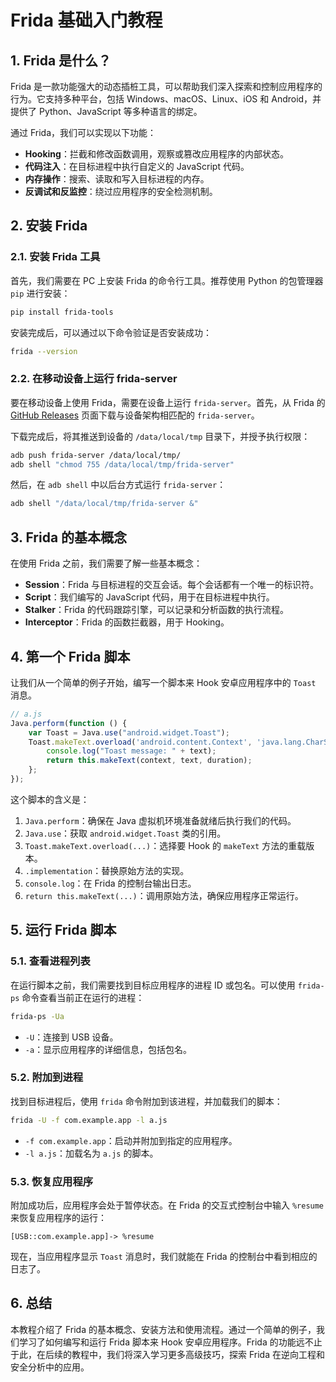 # Frida 基础入门教程

## 1. Frida 是什么？

Frida 是一款功能强大的动态插桩工具，可以帮助我们深入探索和控制应用程序的行为。它支持多种平台，包括 Windows、macOS、Linux、iOS 和 Android，并提供了 Python、JavaScript 等多种语言的绑定。

通过 Frida，我们可以实现以下功能：

*   **Hooking**：拦截和修改函数调用，观察或篡改应用程序的内部状态。
*   **代码注入**：在目标进程中执行自定义的 JavaScript 代码。
*   **内存操作**：搜索、读取和写入目标进程的内存。
*   **反调试和反监控**：绕过应用程序的安全检测机制。

## 2. 安装 Frida

### 2.1. 安装 Frida 工具

首先，我们需要在 PC 上安装 Frida 的命令行工具。推荐使用 Python 的包管理器 `pip` 进行安装：

```bash
pip install frida-tools
```

安装完成后，可以通过以下命令验证是否安装成功：

```bash
frida --version
```

### 2.2. 在移动设备上运行 frida-server

要在移动设备上使用 Frida，需要在设备上运行 `frida-server`。首先，从 Frida 的 [GitHub Releases](https://github.com/frida/frida/releases) 页面下载与设备架构相匹配的 `frida-server`。

下载完成后，将其推送到设备的 `/data/local/tmp` 目录下，并授予执行权限：

```bash
adb push frida-server /data/local/tmp/
adb shell "chmod 755 /data/local/tmp/frida-server"
```

然后，在 `adb shell` 中以后台方式运行 `frida-server`：

```bash
adb shell "/data/local/tmp/frida-server &"
```

## 3. Frida 的基本概念

在使用 Frida 之前，我们需要了解一些基本概念：

*   **Session**：Frida 与目标进程的交互会话。每个会话都有一个唯一的标识符。
*   **Script**：我们编写的 JavaScript 代码，用于在目标进程中执行。
*   **Stalker**：Frida 的代码跟踪引擎，可以记录和分析函数的执行流程。
*   **Interceptor**：Frida 的函数拦截器，用于 Hooking。

## 4. 第一个 Frida 脚本

让我们从一个简单的例子开始，编写一个脚本来 Hook 安卓应用程序中的 `Toast` 消息。

```javascript
// a.js
Java.perform(function () {
    var Toast = Java.use("android.widget.Toast");
    Toast.makeText.overload('android.content.Context', 'java.lang.CharSequence', 'int').implementation = function (context, text, duration) {
        console.log("Toast message: " + text);
        return this.makeText(context, text, duration);
    };
});
```

这个脚本的含义是：

1.  `Java.perform`：确保在 Java 虚拟机环境准备就绪后执行我们的代码。
2.  `Java.use`：获取 `android.widget.Toast` 类的引用。
3.  `Toast.makeText.overload(...)`：选择要 Hook 的 `makeText` 方法的重载版本。
4.  `.implementation`：替换原始方法的实现。
5.  `console.log`：在 Frida 的控制台输出日志。
6.  `return this.makeText(...)`：调用原始方法，确保应用程序正常运行。

## 5. 运行 Frida 脚本

### 5.1. 查看进程列表

在运行脚本之前，我们需要找到目标应用程序的进程 ID 或包名。可以使用 `frida-ps` 命令查看当前正在运行的进程：

```bash
frida-ps -Ua
```

*   `-U`：连接到 USB 设备。
*   `-a`：显示应用程序的详细信息，包括包名。

### 5.2. 附加到进程

找到目标进程后，使用 `frida` 命令附加到该进程，并加载我们的脚本：

```bash
frida -U -f com.example.app -l a.js
```

*   `-f com.example.app`：启动并附加到指定的应用程序。
*   `-l a.js`：加载名为 `a.js` 的脚本。

### 5.3. 恢复应用程序

附加成功后，应用程序会处于暂停状态。在 Frida 的交互式控制台中输入 `%resume` 来恢复应用程序的运行：

```
[USB::com.example.app]-> %resume
```

现在，当应用程序显示 `Toast` 消息时，我们就能在 Frida 的控制台中看到相应的日志了。

## 6. 总结

本教程介绍了 Frida 的基本概念、安装方法和使用流程。通过一个简单的例子，我们学习了如何编写和运行 Frida 脚本来 Hook 安卓应用程序。Frida 的功能远不止于此，在后续的教程中，我们将深入学习更多高级技巧，探索 Frida 在逆向工程和安全分析中的应用。